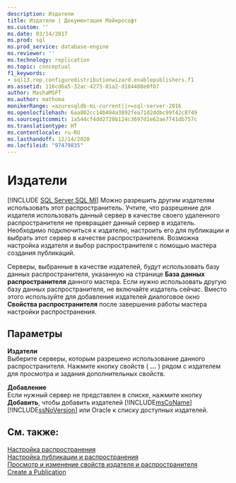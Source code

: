 ```yaml
---
description: Издатели
title: Издатели | Документация Майкрософт
ms.custom: ''
ms.date: 03/14/2017
ms.prod: sql
ms.prod_service: database-engine
ms.reviewer: ''
ms.technology: replication
ms.topic: conceptual
f1_keywords:
- sql13.rep.configuredistributionwizard.enablepublishers.f1
ms.assetid: 116cd6a5-32ac-4273-81a2-d184408e0f07
author: MashaMSFT
ms.author: mathoma
monikerRange: =azuresqldb-mi-current||>=sql-server-2016
ms.openlocfilehash: 6aa802cc14b494a3892fea71d2ddbc99f42c8749
ms.sourcegitcommit: 1a544cf4dd2720b124c3697d1e62ae7741db757c
ms.translationtype: HT
ms.contentlocale: ru-RU
ms.lasthandoff: 12/14/2020
ms.locfileid: "97479835"
---
```

# <a name="publishers"></a>Издатели
[!INCLUDE [SQL Server SQL MI](../../includes/applies-to-version/sql-asdbmi.md)]
  Можно разрешить другим издателям использовать этот распространитель. Учтите, что разрешение для издателя использовать данный сервер в качестве своего удаленного распространителя не превращает данный сервер в издатель. Необходимо подключиться к издателю, настроить его для публикации и выбрать этот сервер в качестве распространителя. Возможна настройка издателя и выбор распространителя с помощью мастера создания публикаций.  
  
 Серверы, выбранные в качестве издателей, будут использовать базу данных распространителя, указанную на странице **База данных распространителя** данного мастера. Если нужно использовать другую базу данных распространителя, не включайте издатель сейчас. Вместо этого используйте для добавления издателей диалоговое окно **Свойства распространителя** после завершения работы мастера настройки распространения.  
  
## <a name="options"></a>Параметры  
 **Издатели**  
 Выберите серверы, которым разрешено использование данного распространителя. Нажмите кнопку свойств ( **...** ) рядом с издателем для просмотра и задания дополнительных свойств.  
  
 **Добавление**  
 Если нужный сервер не представлен в списке, нажмите кнопку **Добавить**, чтобы добавить издателей [!INCLUDE[msCoName](../../includes/msconame-md.md)] [!INCLUDE[ssNoVersion](../../includes/ssnoversion-md.md)] или Oracle к списку доступных издателей.  
  
## <a name="see-also"></a>См. также:  
 [Настройка распространения](../../relational-databases/replication/configure-distribution.md)   
 [Настройка публикации и распространения](../../relational-databases/replication/configure-publishing-and-distribution.md)   
 [Просмотр и изменение свойств издателя и распространителя](../../relational-databases/replication/view-and-modify-distributor-and-publisher-properties.md)   
 [Create a Publication](../../relational-databases/replication/publish/create-a-publication.md)  
  
  
